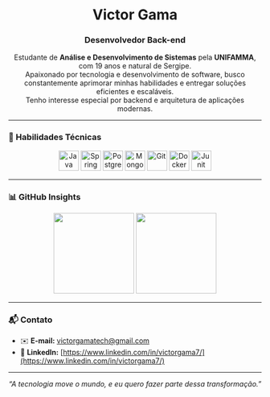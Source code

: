 <h1 align="center">Victor Gama</h1>
<h3 align="center">Desenvolvedor Back-end</h3>

<p align="center">
  Estudante de <strong>Análise e Desenvolvimento de Sistemas</strong> pela <strong>UNIFAMMA</strong>, com 19 anos e natural de Sergipe.<br/>
  Apaixonado por tecnologia e desenvolvimento de software, busco constantemente aprimorar minhas habilidades e entregar soluções eficientes e escaláveis.<br/>
  Tenho interesse especial por backend e arquitetura de aplicações modernas.
</p>

---

### 💼 Habilidades Técnicas

<div align="center">
  
  <img alt="Java" title="Java" height="40" src="https://cdn.jsdelivr.net/gh/devicons/devicon@latest/icons/java/java-original.svg" />
  <img alt="Spring" title="Spring" height="40" src="https://cdn.jsdelivr.net/gh/devicons/devicon@latest/icons/spring/spring-original.svg" />
  <img alt="PostgreSQL" title="PostgreSQL" height="40" src="https://cdn.jsdelivr.net/gh/devicons/devicon@latest/icons/postgresql/postgresql-original.svg" />
  <img alt="MongoDB" title="MongoDB" height="40" src="https://cdn.jsdelivr.net/gh/devicons/devicon@latest/icons/mongodb/mongodb-original.svg" />
  <img alt="Git" title="Git" height="40" src="https://cdn.jsdelivr.net/gh/devicons/devicon@latest/icons/git/git-original.svg" />
  <img alt="Docker" title="Docker" height="40" src="https://cdn.jsdelivr.net/gh/devicons/devicon@latest/icons/docker/docker-original.svg" />
  <img alt="Junit" title="Junit" height="40" src="https://cdn.jsdelivr.net/gh/devicons/devicon@latest/icons/junit/junit-original.svg" />

</div>

---

### 📊 GitHub Insights

<div align="center">
  <img height="160em" src="https://github-readme-stats.vercel.app/api?username=victorgama7x&show_icons=true&theme=gruvbox&include_all_commits=true&hide_title=true"/>
  <img height="160em" src="https://github-readme-stats.vercel.app/api/top-langs/?username=victorgama7x&layout=compact&theme=gruvbox"/>
</div>

---

### 📬 Contato

- ✉️ **E-mail:** victorgamatech@gmail.com 
- 🔗 **LinkedIn:** [https://www.linkedin.com/in/victorgama7/](https://www.linkedin.com/in/victorgama7/)  

---

<p align="center"><em>“A tecnologia move o mundo, e eu quero fazer parte dessa transformação.”</em></p>
